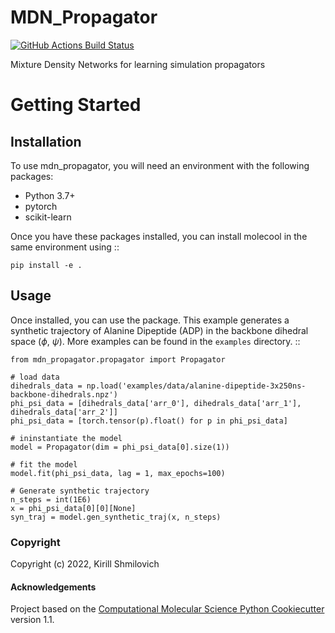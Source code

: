 MDN_Propagator
==============================
[//]: # (Badges)
[![GitHub Actions Build Status](https://github.com/Ferg-Lab/mdn_propagator/workflows/CI/badge.svg)](https://github.com/Ferg-Lab/mdn_propagator/actions?query=workflow%3ACI)
<!-- [![codecov](https://codecov.io/gh/Ferg-Lab/MDN_Propagator/branch/main/graph/badge.svg)](https://codecov.io/gh/Ferg-Lab/MDN_Propagator/branch/main) -->


Mixture Density Networks for learning simulation propagators

Getting Started
===============


Installation
------------
To use mdn_propagator, you will need an environment with the following packages:

* Python 3.7+
* pytorch
* scikit-learn

Once you have these packages installed, you can install molecool in the same environment using
::

    pip install -e .

Usage
-------
Once installed, you can use the package. This example generates a synthetic trajectory of Alanine Dipeptide (ADP) in the backbone dihedral space ($\phi$, $\psi$). More examples can be found in the `examples` directory. 
::

    from mdn_propagator.propagator import Propagator

    # load data
    dihedrals_data = np.load('examples/data/alanine-dipeptide-3x250ns-backbone-dihedrals.npz')
    phi_psi_data = [dihedrals_data['arr_0'], dihedrals_data['arr_1'], dihedrals_data['arr_2']]
    phi_psi_data = [torch.tensor(p).float() for p in phi_psi_data]

    # ininstantiate the model
    model = Propagator(dim = phi_psi_data[0].size(1))
    
    # fit the model
    model.fit(phi_psi_data, lag = 1, max_epochs=100)

    # Generate synthetic trajectory
    n_steps = int(1E6)
    x = phi_psi_data[0][0][None]
    syn_traj = model.gen_synthetic_traj(x, n_steps)


### Copyright

Copyright (c) 2022, Kirill Shmilovich


#### Acknowledgements
 
Project based on the 
[Computational Molecular Science Python Cookiecutter](https://github.com/molssi/cookiecutter-cms) version 1.1.
